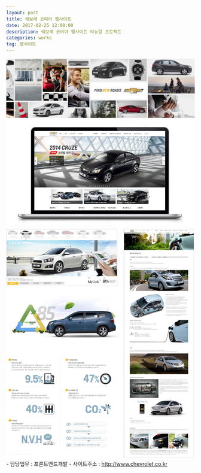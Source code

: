```yaml
---
layout: post
title: 쉐보레 코리아 웹사이트
date: 2017-02-25 12:00:00
description: 쉐보레 코이아 웹사이트 리뉴얼 프로젝트
categories: works
tag: 웹사이트
---
```

<img src="/images/works/fnr01.jpg" alt="" />
<img src="/images/works/fnr02.jpg" alt="" />
<img src="/images/works/fnr03.jpg" alt="" />
 - 담당업무
: 프론트앤드개발
 - 사이트주소
: <a href="http://www.chevrolet.co.kr//" target="_blank">http://www.chevrolet.co.kr</a>
